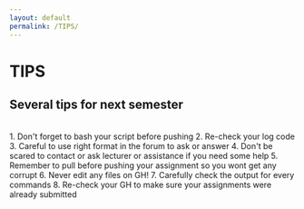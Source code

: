 ```yaml
---
layout: default
permalink: /TIPS/
---
```


# TIPS
## Several tips for next semester
<br>
1. Don't forget to bash your script before pushing
2. Re-check your log code
3. Careful to use right format in the forum to ask or answer
4. Don't be scared to contact or ask lecturer or assistance if you need some help
5. Remember to pull before pushing your assignment so you wont get any corrupt
6. Never edit any files on GH!
7. Carefully check the output for every commands
8. Re-check your GH to make sure your assignments were already submitted

